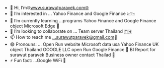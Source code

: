 - 👋 Hi, I’m🌐www.surawutparavek.com🌐
- 👀 I’m interested in ... Yahoo Finance and Google Finance 📈📉
- 🌱 I’m currently learning ...programs Yahoo Finance and Google Finance object Microsoft Edge 🕋
- 💞️ I’m looking to collaborate on ... Team server Thailand 🇹🇭
- 📫 How to reach me ...surawutparavek@gmail.com📨
- 😄 Pronouns: ... Open Run website Microsoft data usa Yahoo Finance UK object Thailand GOOGLE LLC open Run Google Finance 🤝 BI Report for surawut paravek Business owner contact Thailad 🏦
- ⚡ Fun fact: ...Google WiFi 🛜

<!---
surawut2526/surawut2526 is a ✨ special ✨ repository because its `README.md` (this file) appears on your GitHub profile.
You can click the Preview link to take a look at your changes.
--->
